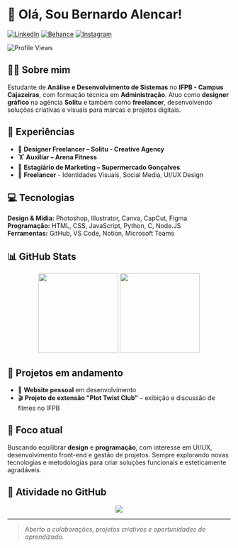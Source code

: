 # 👋 Olá, Sou Bernardo Alencar!

[![LinkedIn](https://img.shields.io/badge/-LinkedIn-0A66C2?style=flat-square&logo=linkedin&logoColor=white)](https://www.linkedin.com/in/bernardo-alencar/)
[![Behance](https://img.shields.io/badge/-Behance-1769ff?style=flat-square&logo=behance&logoColor=white)](https://www.behance.net/bernardoalencar1)
[![Instagram](https://img.shields.io/badge/-Instagram-E4405F?style=flat-square&logo=instagram&logoColor=white)](https://www.instagram.com/f.bernardo.09/)

![Profile Views](https://komarev.com/ghpvc/?username=F-Bernardo-09&color=0A66C2&style=flat-square)

## 👨‍💻 Sobre mim

Estudante de **Análise e Desenvolvimento de Sistemas** no **IFPB - Campus Cajazeiras**, com formação técnica em **Administração**. Atuo como **designer gráfico** na agência **Solitu** e também como **freelancer**, desenvolvendo soluções criativas e visuais para marcas e projetos digitais.

## 🚀 Experiências

- 🎨 **Designer Freelancer – Solitu - Creative Agency**
- 🏋️ **Auxiliar – Arena Fitness**
- 🛒 **Estagiário de Marketing – Supermercado Gonçalves**
- 💼 **Freelancer** - Identidades Visuais, Social Media, UI/UX Design

## 💻 Tecnologias

**Design & Mídia:** Photoshop, Illustrator, Canva, CapCut, Figma 
**Programação:** HTML, CSS, JavaScript, Python, C, Node.JS  
**Ferramentas:** GitHub, VS Code, Notion, Microsoft Teams  

## 📊 GitHub Stats

<div align="center">
  <img height="180em" src="https://github-readme-stats.vercel.app/api?username=F-Bernardo-09&show_icons=true&theme=tokyonight&include_all_commits=true&count_private=true"/>
  <img height="180em" src="https://github-readme-stats.vercel.app/api/top-langs/?username=F-Bernardo-09&layout=compact&langs_count=7&theme=tokyonight"/>
</div>

## 🎯 Projetos em andamento

- 💼 **Website pessoal** em desenvolvimento
- 🎬 **Projeto de extensão "Plot Twist Club"** – exibição e discussão de filmes no IFPB

## 🌱 Foco atual

Buscando equilibrar **design** e **programação**, com interesse em UI/UX, desenvolvimento front-end e gestão de projetos. Sempre explorando novas tecnologias e metodologias para criar soluções funcionais e esteticamente agradáveis.

## 🎯 Atividade no GitHub

<div align="center">
  <img src="https://github-readme-activity-graph.vercel.app/graph?username=F-Bernardo-09&theme=tokyo-night&hide_border=true"/>
</div>

---

> *Aberto a colaborações, projetos criativos e oportunidades de aprendizado.*
